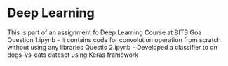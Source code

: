 # Deep Learning
This is part of an assignment fo Deep Learning Course at BITS Goa
Question 1.ipynb - it contains code for convolution operation from scratch without using any libraries
Questio 2.ipynb - Developed a classifier to on dogs-vs-cats dataset using Keras framework
